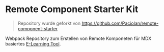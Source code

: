 # Remote Component Starter Kit

>Repository wurde geforkt von https://github.com/Paciolan/remote-component-starter

Webpack Repository zum Erstellen von Remote Komponeten für MDX basiertes [E-Learning Tool](https://github.com/doldsimo/mdx-import-zipfile).
